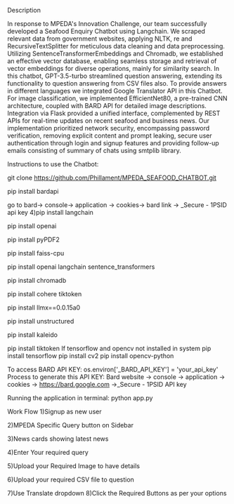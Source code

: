 Description 

In response to MPEDA's Innovation Challenge, our team successfully developed a Seafood Enquiry Chatbot using Langchain. We scraped relevant data from government websites, applying NLTK, re and RecursiveTextSplitter for meticulous data cleaning and data preprocessing. Utilizing SentenceTransformerEmbeddings and Chromadb, we established an effective vector database, enabling seamless storage and retrieval of vector embeddings for diverse operations, mainly for similarity search. In this chatbot, GPT-3.5-turbo streamlined question answering, extending its functionality to question answering from CSV files also. To provide answers in different languages we integrated Google Translator API in this Chatbot. For image classification, we implemented EfficientNet80, a pre-trained CNN architecture, coupled with BARD API for detailed image descriptions. Integration via Flask provided a unified interface, complemented by REST APIs for real-time updates on recent seafood and business news. Our implementation prioritized network security, encompassing password verification, removing explicit content and prompt leaking, secure user authentication through login and signup features and providing follow-up emails consisting of summary of chats using smtplib library.

Instructions to use the Chatbot:

git clone https://github.com/Phillament/MPEDA_SEAFOOD_CHATBOT.git

pip install bardapi

go to bard-> console-> application -> cookies-> bard link -> _Secure - 1PSID api key 4)pip install langchain

pip install openai

pip install pyPDF2

pip install faiss-cpu

pip install openai langchain sentence_transformers

pip install chromadb

pip install cohere tiktoken

pip install llmx==0.0.15a0

pip install unstructured

pip install kaleido

pip install tiktoken If tensorflow and opencv not installed in system pip install tensorflow pip install cv2 pip install opencv-python

To access BARD API KEY: os.environ['_BARD_API_KEY'] = 'your_api_key' Process to generate this API KEY: Bard website -> console -> application -> cookies -> https://bard.google.com ->_Secure - 1PSID API key

Running the application in terminal: python app.py

Work Flow 1)Signup as new user

2)MPEDA Specific Query button on Sidebar

3)News cards showing latest news

4)Enter Your required query

5)Upload your Required Image to have details

6)Upload your required CSV file to question

7)Use Translate dropdown 8)Click the Required Buttons as per your options
